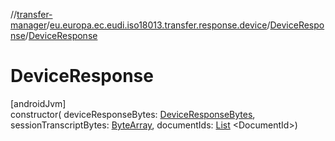 //[transfer-manager](../../../index.md)/[eu.europa.ec.eudi.iso18013.transfer.response.device](../index.md)/[DeviceResponse](index.md)/[DeviceResponse](-device-response.md)

# DeviceResponse

[androidJvm]\
constructor(
deviceResponseBytes: [DeviceResponseBytes](../../eu.europa.ec.eudi.iso18013.transfer/-device-response-bytes/index.md),
sessionTranscriptBytes: [ByteArray](https://kotlinlang.org/api/latest/jvm/stdlib/kotlin-stdlib/kotlin/-byte-array/index.html),
documentIds: [List](https://kotlinlang.org/api/latest/jvm/stdlib/kotlin-stdlib/kotlin.collections/-list/index.html)
&lt;DocumentId&gt;)
